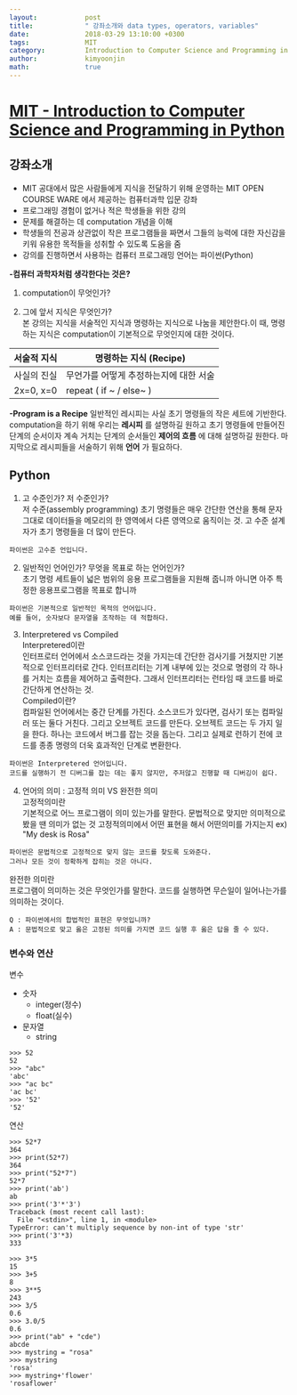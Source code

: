 ```yaml
---
layout:            post
title:             " 강좌소개와 data types, operators, variables"
date:              2018-03-29 13:10:00 +0300
tags:              MIT
category:          Introduction to Computer Science and Programming in Python
author:            kimyoonjin
math:              true
---
```

# [MIT - Introduction to Computer Science and Programming in Python](https://www.inflearn.com/course/mit-%EA%B3%B5%EA%B0%9C%EA%B0%95%EC%A2%8C-python/)

## 강좌소개
- MIT 공대에서 많은 사람들에게 지식을 전달하기 위해 운영하는 MIT OPEN COURSE WARE 에서 제공하는 컴퓨터과학 입문 강좌
-  프로그래밍 경험이 없거나 적은 학생들을 위한 강의
- 문제를 해결하는 데 computation 개념을 이해
- 학생들의 전공과 상관없이 작은 프로그램들을 짜면서 그들의 능력에 대한 자신감을 키워 유용한 목적들을 성취할 수 있도록 도움을 줌
- 강의를 진행하면서 사용하는 컴퓨터 프로그래밍 언어는 파이썬(Python)

**-컴퓨터 과학자처럼 생각한다는 것은?**
1. computation이 무엇인가?

2. 그에 앞서 지식은 무엇인가?  
 본 강의는 지식을 서술적인 지식과 명령하는 지식으로 나눔을 제안한다.이 때, 명령하는 지식은 computation이 기본적으로 무엇인지에 대한 것이다.


| 서술적 지식  | 명령하는 지식 (Recipe) |
|---|---|
| 사실의 진실|  무언가를 어떻게 추정하는지에 대한 서술 |
|2x=0, x=0|     repeat ( if ~ / else~ )   |

**-Program is a Recipe**
일반적인 레시피는 사실 초기 명령들의 작은 세트에 기반한다.  
computation을 하기 위해 우리는 **레시피** 를 설명하길 원하고 초기 명령들에 만들어진 단계의 순서이자 계속 거치는 단계의 순서들인 **제어의 흐름** 에 대해 설명하길 원한다. 마지막으로 레시피들을 서술하기 위해 **언어** 가 필요하다.
## Python
1. 고 수준인가? 저 수준인가?  
저 수준(assembly programming)
초기 명령들은 매우 간단한 연산을 통해 문자 그대로 데이터들을 메모리의 한 영역에서 다른 영역으로 움직이는 것.
고 수준
설계자가 초기 명령들을 더 많이 만든다.
```
파이썬은 고수준 언입니다.
```
2. 일반적인 언어인가? 무엇을 목표로 하는 언어인가?  
초기 명령 세트들이 넓은 범위의 응용 프로그램들을 지원해 줍니까 아니면 아주 특정한 응용프로그램을 목표로 합니까
```
파이썬은 기본적으로 일반적인 목적의 언어입니다.
예를 들어, 숫자보다 문자열을 조작하는 데 적합하다.
```
3. Interpretered vs Compiled  
Interpretered이란  
인터프로터 언어에서 소스코드라는 것을 가지는데 간단한 검사기를 거쳤지만 기본적으로 인터프리터로 간다. 인터프리터는 기계 내부에 있는 것으로 명령의 각 하나를 거치는 흐름을 제어하고 출력한다.
그래서 인터프리터는 런타임 때 코드를 바로 간단하게 연산하는 것.  
Compiled이란?  
컴파일된 언어에서는 중간 단계를 가진다.
소스코드가 있다면, 검사기 또는 컴파일러 또는 둘다 거친다. 그리고 오브젝트 코드를 만든다.
오브젝트 코드는 두 가지 일을 한다. 하나는 코드에서 버그를 잡는 것을 돕는다. 그리고 실제로 런하기 전에 코드를 종종 명령의 더욱 효과적인 단계로 변환한다.
```
파이썬은 Interpretered 언어입니다.
코드를 실행하기 전 디버그를 잡는 데는 좋지 않지만, 주저않고 진행할 때 디버깅이 쉽다.
```

4. 언어의 의미 : 고정적 의미 VS 완전한 의미   
고정적의미란  
기본적으로 어느 프로그램이 의미 있는가를 말한다.
문법적으로 맞지만 의미적으로 봤을 땐 의미가 없는 것
고정적의미에서 어떤 표현을 해서 어떤의미를 가지는지
ex) "My desk is Rosa"
```
파이썬은 문법적으로 고정적으로 맞지 않는 코드를 찾도록 도와준다.
그러나 모든 것이 정확하게 잡히는 것은 아니다.
```
완전한 의미란  
프로그램이 의미하는 것은 무엇인가를 말한다.
코드를 실행하면 무슨일이 일어나는가를 의미하는 것이다.

```
Q : 파이썬에서의 합법적인 표현은 무엇입니까?   
A : 문법적으로 맞고 옳은 고정된 의미를 가지면 코드 실행 후 옳은 답을 줄 수 있다.
```

### 변수와 연산
변수
 - 숫자
   - integer(정수)
   - float(실수)
 - 문자열
   - string

```
>>> 52
52
>>> "abc"
'abc'
>>> "ac bc"
'ac bc'
>>> '52'
'52'
```

연산
```
>>> 52*7
364
>>> print(52*7)
364
>>> print("52*7")
52*7
>>> print('ab')
ab
>>> print('3'*'3')
Traceback (most recent call last):
  File "<stdin>", line 1, in <module>
TypeError: can't multiply sequence by non-int of type 'str'
>>> print('3'*3)
333
```
```
>>> 3*5
15
>>> 3+5
8
>>> 3**5
243
>>> 3/5
0.6
>>> 3.0/5
0.6
>>> print("ab" + "cde")
abcde
>>> mystring = "rosa"
>>> mystring
'rosa'
>>> mystring+'flower'
'rosaflower'
```
